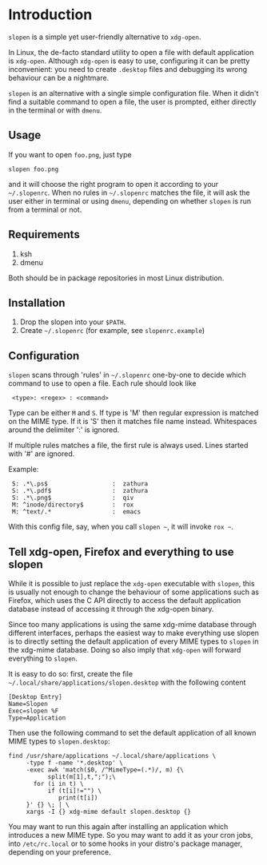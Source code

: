 # Introduction

`slopen` is a simple yet user-friendly alternative to `xdg-open`.

In Linux, the de-facto standard utility to open a file with default
application is `xdg-open`. Although `xdg-open` is easy to use,
configuring it can be pretty inconvenient: you need to create
`.desktop` files and debugging its wrong behaviour can be a
nightmare.

`slopen` is an alternative with a single simple configuration file.
When it didn't find a suitable command to open a file, the user is
prompted, either directly in the terminal or with `dmenu`.


## Usage

If you want to open `foo.png`, just type

    slopen foo.png

and it will choose the right program to open it according to your
`~/.slopenrc`. When no rules in `~/.slopenrc` matches the file,
it will ask the user either in terminal or using `dmenu`, depending
on whether `slopen` is run from a terminal or not.

## Requirements

1. ksh
2. dmenu

Both should be in package repositories in most Linux distribution.


## Installation

1. Drop the slopen into your `$PATH`.
2. Create `~/.slopenrc` (for example, see `slopenrc.example`)

## Configuration

`slopen` scans through 'rules' in `~/.slopenrc` one-by-one to decide which command to
use to open a file.
Each rule should look like

     <type>: <regex> : <command>

Type can be either `M` and `S`.
If type is 'M' then regular expression is matched on the MIME type. If it is 'S'
then it matches file name instead. Whitespaces around the delimiter ':' is ignored.

If multiple rules matches a file, the first rule is always used. Lines started with
'#' are ignored.

Example:

     S: .*\.ps$                  :  zathura
     S: .*\.pdf$                 :  zathura
     S: .*\.png$                 :  qiv
     M: ^inode/directory$        :  rox
     M: ^text/.*                 :  emacs

With this config file, say, when you call `slopen ~`, it will invoke `rox ~`.

## Tell xdg-open, Firefox and everything to use slopen

While it is possible to just replace the `xdg-open` executable with `slopen`, this is usually not enough to change the behaviour of some applications such as Firefox, which uses the C API directly to access the default application database instead of accessing it through the xdg-open binary.

Since too many applications is using the same xdg-mime database through different interfaces, perhaps the easiest way to make everything use slopen is to directly setting the default application of every MIME types to `slopen` in the xdg-mime database. Doing so also imply that `xdg-open` will forward everything to `slopen`.

It is easy to do so: first, create the file `~/.local/share/applications/slopen.desktop` with the following content
```
[Desktop Entry]
Name=Slopen
Exec=slopen %F
Type=Application
```

Then use the following command to set the default application of all known MIME types to `slopen.desktop`:
```
find /usr/share/applications ~/.local/share/applications \
     -type f -name '*.desktop' \
     -exec awk 'match($0, /^MimeType=(.*)/, m) {\
     	   split(m[1],t,";");\
	   for (i in t) \
	       if (t[i]!="") \
	       	  print(t[i])
     }' {} \; | \
     xargs -I {} xdg-mime default slopen.desktop {}
```

You may want to run this again after installing an application which introduces a new MIME type. So you may want to add it as your cron jobs, into `/etc/rc.local` or to some hooks in your distro's package manager, depending on your preference.
